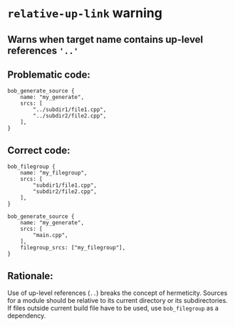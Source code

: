 `relative-up-link` warning
==================

## Warns when target name contains up-level references `'..'`

## Problematic code:
```bp
bob_generate_source {
    name: "my_generate",
    srcs: [
        "../subdir1/file1.cpp",
        "../subdir2/file2.cpp",
    ],
}
```

## Correct code:
```bp
bob_filegroup {
    name: "my_filegroup",
    srcs: [
        "subdir1/file1.cpp",
        "subdir2/file2.cpp",
    ],
}

bob_generate_source {
    name: "my_generate",
    srcs: [
        "main.cpp",
    ],
    filegroup_srcs: ["my_filegroup"],
}
```

## Rationale:
Use of up-level references (`..`) breaks the concept of hermeticity.
Sources for a module should be relative to its current directory or
its subdirectories.
If files outside current build file have to be used, use `bob_filegroup`
as a dependency.

